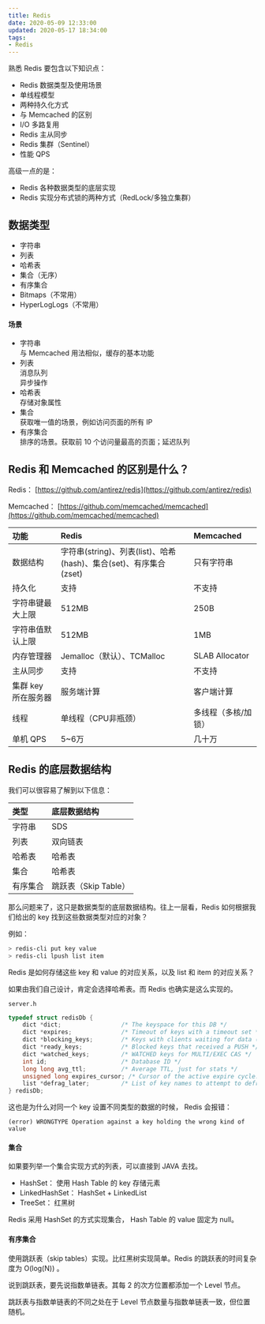 ```yaml
---
title: Redis
date: 2020-05-09 12:33:00
updated: 2020-05-17 18:34:00
tags:
- Redis
---
```


熟悉 Redis 要包含以下知识点：  

- Redis 数据类型及使用场景
- 单线程模型
- 两种持久化方式
- 与 Memcached 的区别
- I/O 多路复用
- Redis 主从同步
- Redis 集群（Sentinel）
- 性能 QPS

<!-- more -->

高级一点的是：  

- Redis 各种数据类型的底层实现
- Redis 实现分布式锁的两种方式（RedLock/多独立集群）

## 数据类型

- 字符串
- 列表
- 哈希表
- 集合（无序）
- 有序集合  
- Bitmaps（不常用）
- HyperLogLogs（不常用）

#### 场景

- 字符串  
    与 Memcached 用法相似，缓存的基本功能
- 列表  
    消息队列  
    异步操作  
- 哈希表  
    存储对象属性  
- 集合  
    获取唯一值的场景，例如访问页面的所有 IP
- 有序集合  
    排序的场景。获取前 10 个访问量最高的页面；延迟队列

## Redis 和 Memcached 的区别是什么？

Redis： [https://github.com/antirez/redis](https://github.com/antirez/redis)  

Memcached： [https://github.com/memcached/memcached](https://github.com/memcached/memcached)

|功能|Redis|Memcached|
|:--|:--|:--|
|数据结构|字符串(string)、列表(list)、哈希(hash)、集合(set)、有序集合(zset)|只有字符串|
|持久化|支持|不支持|
|字符串键最大上限|512MB|250B|
|字符串值默认上限|512MB|1MB|
|内存管理器|Jemalloc（默认）、TCMalloc|SLAB Allocator|
|主从同步|支持|不支持|
|集群 key 所在服务器|服务端计算|客户端计算|
|线程|单线程（CPU非瓶颈）|多线程（多核/加锁）|
|单机 QPS|5~6万|几十万|

## Redis 的底层数据结构

我们可以很容易了解到以下信息：  

|类型|底层数据结构|
|:--|:--|
|字符串|SDS|
|列表|双向链表|
|哈希表|哈希表|
|集合|哈希表|
|有序集合|跳跃表（Skip Table）|

那么问题来了，这只是数据类型的底层数据结构。往上一层看，Redis 如何根据我们给出的 key 找到这些数据类型对应的对象？

例如：  

```bash
> redis-cli put key value
> redis-cli lpush list item
```

Redis 是如何存储这些 key 和 value 的对应关系，以及 list 和 item 的对应关系？

如果由我们自己设计，肯定会选择哈希表。而 Redis 也确实是这么实现的。

`server.h`

```c
typedef struct redisDb {
    dict *dict;                 /* The keyspace for this DB */
    dict *expires;              /* Timeout of keys with a timeout set */
    dict *blocking_keys;        /* Keys with clients waiting for data (BLPOP)*/
    dict *ready_keys;           /* Blocked keys that received a PUSH */
    dict *watched_keys;         /* WATCHED keys for MULTI/EXEC CAS */
    int id;                     /* Database ID */
    long long avg_ttl;          /* Average TTL, just for stats */
    unsigned long expires_cursor; /* Cursor of the active expire cycle. */
    list *defrag_later;         /* List of key names to attempt to defrag one by one, gradually. */
} redisDb;
```

这也是为什么对同一个 key 设置不同类型的数据的时候， Redis 会报错：  

```
(error) WRONGTYPE Operation against a key holding the wrong kind of value
```

#### 集合  

如果要列举一个集合实现方式的列表，可以直接到 JAVA 去找。  

- HashSet： 使用 Hash Table 的 key 存储元素
- LinkedHashSet： HashSet + LinkedList
- TreeSet： 红黑树

Redis 采用 HashSet 的方式实现集合， Hash Table 的 value 固定为 null。

#### 有序集合  

使用跳跃表（skip tables）实现。比红黑树实现简单。Redis 的跳跃表的时间复杂度为 O(log(N)) 。

说到跳跃表，要先说指数单链表。其每 2 的次方位置都添加一个 Level 节点。

跳跃表与指数单链表的不同之处在于 Level 节点数量与指数单链表一致，但位置随机。

